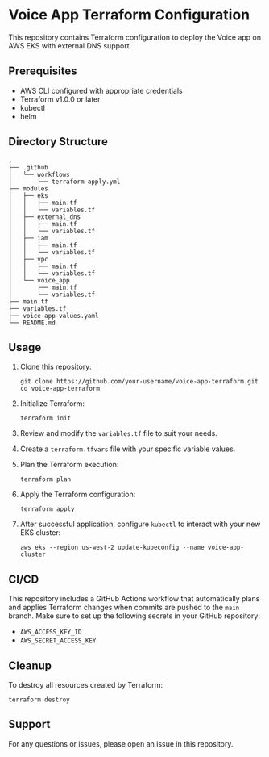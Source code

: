 # Voice App Terraform Configuration

This repository contains Terraform configuration to deploy the Voice app on AWS EKS with external DNS support.

## Prerequisites

- AWS CLI configured with appropriate credentials
- Terraform v1.0.0 or later
- kubectl
- helm

## Directory Structure

```
.
├── .github
│   └── workflows
│       └── terraform-apply.yml
├── modules
│   ├── eks
│   │   ├── main.tf
│   │   └── variables.tf
│   ├── external_dns
│   │   ├── main.tf
│   │   └── variables.tf
│   ├── iam
│   │   ├── main.tf
│   │   └── variables.tf
│   ├── vpc
│   │   ├── main.tf
│   │   └── variables.tf
│   └── voice_app
│       ├── main.tf
│       └── variables.tf
├── main.tf
├── variables.tf
├── voice-app-values.yaml
└── README.md
```

## Usage

1. Clone this repository:
   ```
   git clone https://github.com/your-username/voice-app-terraform.git
   cd voice-app-terraform
   ```

2. Initialize Terraform:
   ```
   terraform init
   ```

3. Review and modify the `variables.tf` file to suit your needs.

4. Create a `terraform.tfvars` file with your specific variable values.

5. Plan the Terraform execution:
   ```
   terraform plan
   ```

6. Apply the Terraform configuration:
   ```
   terraform apply
   ```

7. After successful application, configure `kubectl` to interact with your new EKS cluster:
   ```
   aws eks --region us-west-2 update-kubeconfig --name voice-app-cluster
   ```

## CI/CD

This repository includes a GitHub Actions workflow that automatically plans and applies Terraform changes when commits are pushed to the `main` branch. Make sure to set up the following secrets in your GitHub repository:

- `AWS_ACCESS_KEY_ID`
- `AWS_SECRET_ACCESS_KEY`

## Cleanup

To destroy all resources created by Terraform:

```
terraform destroy
```

## Support

For any questions or issues, please open an issue in this repository.
